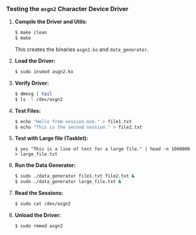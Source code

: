 
### Testing the `asgn2` Character Device Driver

1.  **Compile the Driver and Utils:**
    ```bash
    $ make clean
    $ make
    ```
    This creates the binaries `asgn2.ko` and `data_generator`.

2.  **Load the Driver:**
    ```bash
    $ sudo insmod asgn2.ko
    ```

3.  **Verify Driver:**
    ```bash
    $ dmesg | tail
    $ ls -l /dev/asgn2
    ```

4.  **Test Files:**
    ```bash
    $ echo "Hello from session one." > file1.txt
    $ echo "This is the second session." > file2.txt
    ```

5. **Test with Large file (Tasklet):**

    ```
    $ yes "This is a line of text for a large file." | head -n 1000000 > large_file.txt
    ```

6.  **Run the Data Generator:**
    ```bash
    $ sudo ./data_generator file1.txt file2.txt &
    $ sudo ./data_generator large_file.txt &
    ```

7.  **Read the Sessions:**
    ```bash
    $ sudo cat /dev/asgn2
    ```

8.  **Unload the Driver:**
    ```bash
    $ sudo rmmod asgn2
    ```